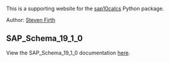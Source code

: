 This is a supporting website for the [sap10calcs](https://github.com/stevenkfirth/sap10calcs) Python package.

Author: [Steven Firth](https://www.stevenfirth.com)

## SAP_Schema_19_1_0

View the SAP_Schema_19_1_0 documentation [here](sap_schema_19_1_0.md).

